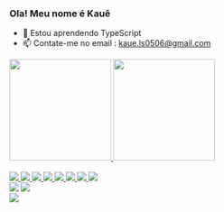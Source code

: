 ### Ola! Meu nome é Kauê


- 🌱 Estou aprendendo TypeScript
- 📫 Contate-me no email : kaue.ls0506@gmail.com


 <div>
  <a href="https://github.com/Kaue-LS">
  <img height="180em" src="https://github-readme-stats.vercel.app/api?username=Kaue-LS&show_icons=true&theme=dracula&include_all_commits=true&count_private=true"/>
  <img height="180em" src="https://github-readme-stats.vercel.app/api/top-langs/?username=Kaue-LS&layout=compact&langs_count=7&theme=dracula"/>
</div>
 
 <div style="display: inline_block"><br>
<img src="https://img.icons8.com/color/48/000000/html-5--v1.png"/>
  <img src="https://img.icons8.com/color/48/000000/css3.png"/>
  <img src="https://img.icons8.com/color/48/000000/javascript--v2.png"/>
  <img src="https://img.icons8.com/color/48/000000/python--v2.png"/>
  <img src="https://img.icons8.com/ultraviolet/40/000000/react--v2.png"/>
  <img src="https://img.icons8.com/color/48/000000/sass-avatar.png"/>
  <img src="https://img.icons8.com/color/48/000000/nodejs.png"/>
  <img src="https://img.icons8.com/color/48/000000/mongodb.png"/>
</div>
 <div> 

<div style='display:flex,justify-content:center,align-items:center'>
  <a href = "kaue.ls0506@gmail.com"><img src="https://img.shields.io/badge/-Gmail-%23333?style=for-the-badge&logo=gmail&logoColor=white" target="_blank"></a>
  <a href="https://www.linkedin.com/in/kau%C3%AA-leite-8bb83320b/" target="_blank"><img src="https://img.shields.io/badge/-LinkedIn-%230077B5?style=for-the-badge&logo=linkedin&logoColor=white" target="_blank"></a> 
</div>
   <a href="https://portfolio-rho-eosin-60.vercel.app/" target="_blank"><img style="width: 50px," src="https://raw.githubusercontent.com/Kaue-LS/Portfolio/main/public/favicon.ico" target="_blank"></a>
</div>

